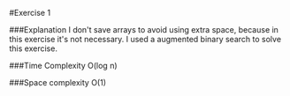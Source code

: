 #Exercise 1

###Explanation
I don't save arrays to avoid using extra space, because in this exercise it's not necessary.
I used a augmented binary search to solve this exercise.

###Time Complexity
O(log n)

###Space complexity
O(1)

